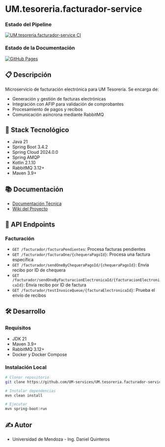 # UM.tesoreria.facturador-service

### Estado del Pipeline
[![UM.tesoreria.facturador-service CI](https://github.com/UM-services/UM.tesoreria.facturador-service/actions/workflows/maven.yml/badge.svg)](https://github.com/UM-services/UM.tesoreria.facturador-service/actions/workflows/maven.yml)

### Estado de la Documentación
[![GitHub Pages](https://github.com/UM-services/UM.tesoreria.facturador-service/actions/workflows/pages/pages-build-deployment/badge.svg)](https://github.com/UM-services/UM.tesoreria.facturador-service/actions/workflows/pages/pages-build-deployment)

## 📋 Descripción

Microservicio de facturación electrónica para UM Tesorería. Se encarga de:
- Generación y gestión de facturas electrónicas
- Integración con AFIP para validación de comprobantes
- Procesamiento de pagos y recibos
- Comunicación asíncrona mediante RabbitMQ

## 🚀 Stack Tecnológico

- Java 21
- Spring Boot 3.4.2
- Spring Cloud 2024.0.0
- Spring AMQP
- Kotlin 2.1.10
- RabbitMQ 3.12+
- Maven 3.9+

## 📚 Documentación

- [Documentación Técnica](https://um-services.github.io/UM.tesoreria.facturador-service/)
- [Wiki del Proyecto](https://github.com/UM-services/UM.tesoreria.facturador-service/wiki)

## 🔄 API Endpoints

### Facturación
- `GET /facturador/facturaPendientes`: Procesa facturas pendientes
- `GET /facturador/facturaOne/{chequeraPagoId}`: Procesa una factura específica
- `GET /facturador/sendOneByChequeraPagoId/{chequeraPagoId}`: Envía recibo por ID de chequera
- `GET /facturador/sendOneByFacturacionElectronicaId/{facturacionElectronicaId}`: Envía recibo por ID de factura
- `GET /facturador/testInvoiceQueue/{facturaElectronicaId}`: Prueba el envío de recibos

## 🛠️ Desarrollo

### Requisitos
- JDK 21
- Maven 3.9+
- RabbitMQ 3.12+
- Docker y Docker Compose

### Instalación Local

```bash
# Clonar repositorio
git clone https://github.com/UM-services/UM.tesoreria.facturador-service.git

# Instalar dependencias
mvn clean install

# Ejecutar
mvn spring-boot:run
```

## ✍️ Autor
- Universidad de Mendoza - Ing. Daniel Quinteros
